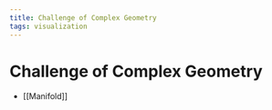 ```yaml
---
title: Challenge of Complex Geometry
tags: visualization
---
```


# Challenge of Complex Geometry
- [[Manifold]]






















